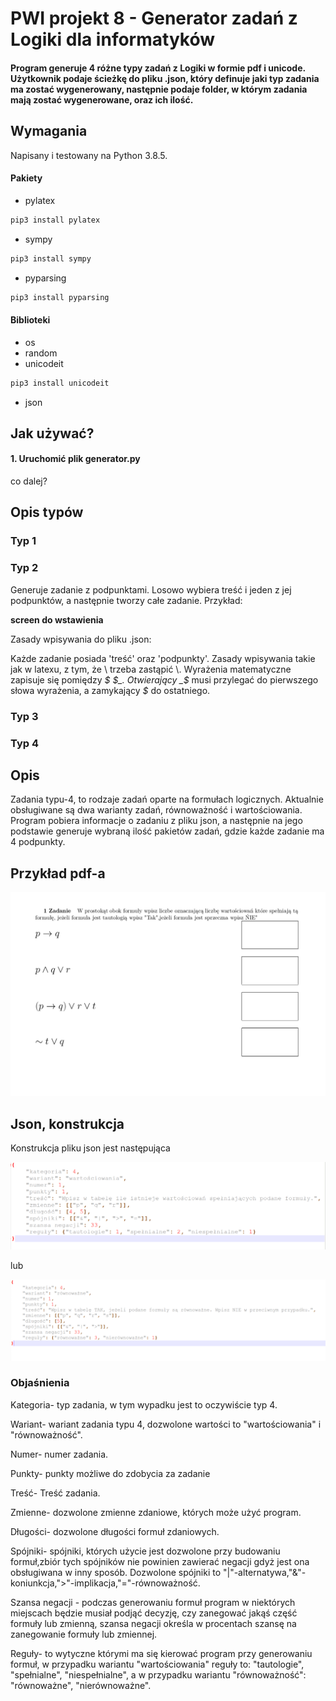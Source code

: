 # PWI projekt 8 - Generator zadań z Logiki dla informatyków

#### Program generuje 4 różne typy zadań z Logiki w formie pdf i unicode. Użytkownik podaje ścieżkę do pliku .json, który definuje jaki typ zadania ma zostać wygenerowany, następnie podaje folder, w którym zadania mają zostać wygenerowane, oraz ich ilość.


## Wymagania
Napisany i testowany na Python 3.8.5.

#### Pakiety
* pylatex
```bash
pip3 install pylatex
```

* sympy
```bash
pip3 install sympy
```

* pyparsing
```bash
pip3 install pyparsing
```

#### Biblioteki
* os
* random
* unicodeit
```bash
pip3 install unicodeit
```
* json

## Jak używać?
#### 1. Uruchomić plik generator.py 
co dalej?

## Opis typów
### Typ 1

### Typ 2
Generuje zadanie z podpunktami. Losowo wybiera treść i jeden z jej podpunktów, a następnie tworzy całe zadanie.
Przykład:

__screen do wstawienia__

Zasady wpisywania do pliku .json:

Każde zadanie posiada 'treść' oraz 'podpunkty'. Zasady wpisywania takie jak w latexu, z tym, że \ trzeba zastąpić \\.
Wyrażenia matematyczne zapisuje się pomiędzy _$ $_. Otwierający _$_ musi przylegać do pierwszego słowa wyrażenia, a zamykający _$_ do ostatniego.

### Typ 3

### Typ 4

## Opis
Zadania typu-4, to rodzaje zadań oparte na formułach logicznych.
Aktualnie obsługiwane są dwa warianty zadań, równoważność i wartościowania.
Program pobiera informacje o zadaniu z pliku json, a następnie na jego podstawie
generuje wybraną ilość pakietów zadań, gdzie każde zadanie ma 4 podpunkty.

## Przykład pdf-a
<img src="zrzuty_ekranu_typ4/scr1.png">

## Json, konstrukcja
Konstrukcja pliku json jest następująca

<img src="zrzuty_ekranu_typ4/scr2.png">


lub

<img src="zrzuty_ekranu_typ4/scr3.png">    

### Objaśnienia

Kategoria- typ zadania, w tym wypadku jest to oczywiście typ 4.    
  
Wariant- wariant zadania typu 4, dozwolone wartości to "wartościowania" i "równoważność".   
   
Numer- numer zadania.  
  
Punkty- punkty możliwe do zdobycia za zadanie  
  
Treść- Treść zadania.  
  
Zmienne- dozwolone zmienne zdaniowe, których może użyć program.    
  
Długości- dozwolone długości formuł zdaniowych.  
    
Spójniki- spójniki, których użycie jest dozwolone przy budowaniu formuł,zbiór tych spójników nie powinien zawierać negacji
gdyż jest ona obsługiwana w inny sposób. Dozwolone spójniki to "|"-alternatywa,"&"-koniunkcja,">"-implikacja,"="-równoważność. 
     
Szansa negacji - podczas generowaniu formuł program w niektórych miejscach będzie musiał podjąć decyzję, czy zanegować jakąś część
formuły lub zmienną, szansa negacji określa w procentach szansę na zanegowanie formuły lub zmiennej.  
  
Reguły- to wytyczne którymi ma się kierować program przy generowaniu formuł, w przypadku wariantu "wartościowania" reguły to:
"tautologie", "spełnialne", "niespełnialne", a w przypadku wariantu "równoważność": "równoważne", "nierównoważne". 
